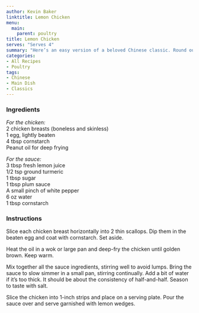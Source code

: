 ```yaml
---
author: Kevin Baker
linktitle: Lemon Chicken
menu:
  main:
    parent: poultry
title: Lemon Chicken
serves: "Serves 4"
summary: "Here’s an easy version of a beloved Chinese classic. Round out the meal with steamed rice and a steamed or stir-fried green vegetable."
categories:
- All Recipes
- Poultry
tags:
- Chinese
- Main Dish
- Classics
---
```

### Ingredients

<div class="ingredient-list">
  
*For the chicken:*  
2 chicken breasts (boneless and skinless)  
1 egg, lightly beaten  
4 tbsp cornstarch  
Peanut oil for deep frying  
  
*For the sauce:*  
3 tbsp fresh lemon juice  
1/2 tsp ground turmeric  
1 tbsp sugar  
1 tbsp plum sauce   
A small pinch of white pepper  
6 oz water  
1 tbsp cornstarch   

</div>

### Instructions
Slice each chicken breast horizontally into 2 thin scallops. Dip them in the beaten egg and coat with cornstarch. Set aside.

Heat the oil in a wok or large pan and deep-fry the chicken until golden brown. Keep warm.

Mix together all the sauce ingredients, stirring well to avoid lumps. Bring the sauce to slow simmer in a small pan, stirring continually. Add a bit of water if it’s too thick. It should be about the consistency of half-and-half. Season to taste with salt.

Slice the chicken into 1-inch strips and place on a serving plate. Pour the sauce over and serve garnished with lemon wedges.
